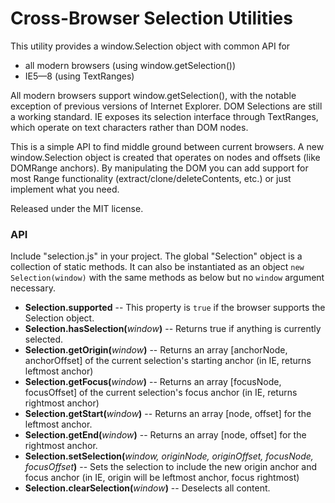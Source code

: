 Cross-Browser Selection Utilities
=================================

This utility provides a window.Selection object with common API for 

* all modern browsers (using window.getSelection())      
* IE5—8 (using TextRanges)

All modern browsers support window.getSelection(), with the notable exception
of previous versions of Internet Explorer. DOM Selections are still a working
standard. IE exposes its selection interface through TextRanges, which operate
on text characters rather than DOM nodes.

This is a simple API to find middle ground between current browsers. A new
window.Selection object is created that operates on nodes and offsets (like 
DOMRange anchors). By manipulating the DOM you can add support for most Range
functionality (extract/clone/deleteContents, etc.) or just implement what
you need.

Released under the MIT license.

### API

Include "selection.js" in your project. The global "Selection" object is a collection of static methods. It can also be instantiated as an object `new Selection(window)` with the same methods as below but no `window` argument necessary.

* __Selection.supported__ -- This property is `true` if the browser supports the Selection object.
* __Selection.hasSelection(__*window*__)__ -- Returns true if anything is currently
  selected.                
* __Selection.getOrigin(__*window*__)__ -- Returns an array \[anchorNode, anchorOffset\]
  of the current selection's starting anchor (in IE, returns leftmost anchor)                
* __Selection.getFocus(__*window*__)__ -- Returns an array \[focusNode, focusOffset\]
  of the current selection's focus anchor (in IE, returns rightmost anchor)                
* __Selection.getStart(__*window*__)__ -- Returns an array \[node, offset\] for the leftmost
  anchor.                
* __Selection.getEnd(__*window*__)__ -- Returns an array \[node, offset\] for the rightmost
  anchor.                
* __Selection.setSelection(__*window, originNode, originOffset, focusNode, focusOffset*__)__
  -- Sets the selection to include the new origin anchor and focus anchor
  (in IE, origin will be leftmost anchor, focus rightmost)
* __Selection.clearSelection(__*window*__)__ -- Deselects all content.
